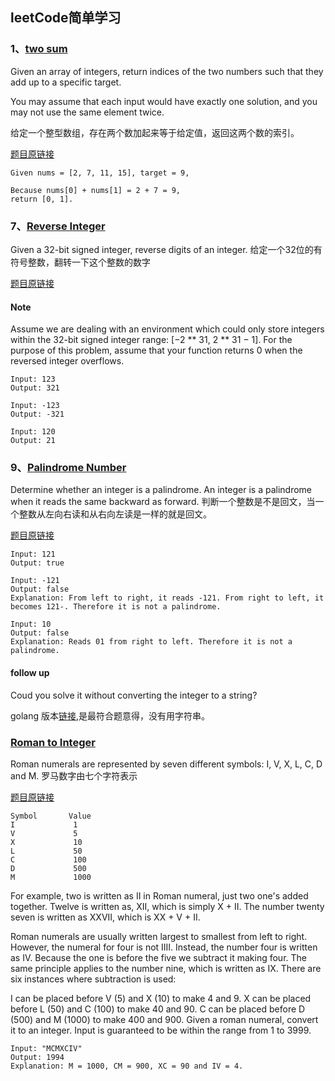 ## leetCode简单学习
### 1、[two sum](https://github.com/CarberryChai/My-LeetCode/blob/master/src/twosum.js)
Given an array of integers, return indices of the two numbers such that they add up to a specific target.

You may assume that each input would have exactly one solution, and you may not use the same element twice.

给定一个整型数组，存在两个数加起来等于给定值，返回这两个数的索引。

[题目原链接](https://leetcode.com/problems/two-sum/)
```
Given nums = [2, 7, 11, 15], target = 9,

Because nums[0] + nums[1] = 2 + 7 = 9,
return [0, 1].
```
### 7、[Reverse Integer](https://github.com/CarberryChai/My-LeetCode/blob/master/src/reverseInteger.js)
Given a 32-bit signed integer, reverse digits of an integer.
给定一个32位的有符号整数，翻转一下这个整数的数字

[题目原链接](https://leetcode.com/problems/reverse-integer/)
#### Note
Assume we are dealing with an environment which could only store integers within the 32-bit signed integer range: [−2 ** 31,  2 ** 31 − 1]. For the purpose of this problem, assume that your function returns 0 when the reversed integer overflows.
```
Input: 123
Output: 321

Input: -123
Output: -321

Input: 120
Output: 21
```
### 9、[Palindrome Number](https://github.com/CarberryChai/My-LeetCode/blob/master/src/isPalindrome.js)
Determine whether an integer is a palindrome. An integer is a palindrome when it reads the same backward as forward.
判断一个整数是不是回文，当一个整数从左向右读和从右向左读是一样的就是回文。

[题目原链接](https://leetcode.com/problems/palindrome-number/)
```
Input: 121
Output: true

Input: -121
Output: false
Explanation: From left to right, it reads -121. From right to left, it becomes 121-. Therefore it is not a palindrome.

Input: 10
Output: false
Explanation: Reads 01 from right to left. Therefore it is not a palindrome.
```
#### follow up
Coud you solve it without converting the integer to a string?

golang 版本[链接](https://github.com/CarberryChai/My-LeetCode/blob/master/src/isPalindrome.go),是最符合题意得，没有用字符串。
### [Roman to Integer](https://github.com/CarberryChai/My-LeetCode/blob/master/src/romanToInt.js)
Roman numerals are represented by seven different symbols: I, V, X, L, C, D and M.
罗马数字由七个字符表示

[题目原链接](https://leetcode.com/problems/roman-to-integer/)
```
Symbol       Value
I             1
V             5
X             10
L             50
C             100
D             500
M             1000
```
For example, two is written as II in Roman numeral, just two one's added together. Twelve is written as, XII, which is simply X + II. The number twenty seven is written as XXVII, which is XX + V + II.

Roman numerals are usually written largest to smallest from left to right. However, the numeral for four is not IIII. Instead, the number four is written as IV. Because the one is before the five we subtract it making four. The same principle applies to the number nine, which is written as IX. There are six instances where subtraction is used:

I can be placed before V (5) and X (10) to make 4 and 9. 
X can be placed before L (50) and C (100) to make 40 and 90. 
C can be placed before D (500) and M (1000) to make 400 and 900.
Given a roman numeral, convert it to an integer. Input is guaranteed to be within the range from 1 to 3999.
```
Input: "MCMXCIV"
Output: 1994
Explanation: M = 1000, CM = 900, XC = 90 and IV = 4.
```
